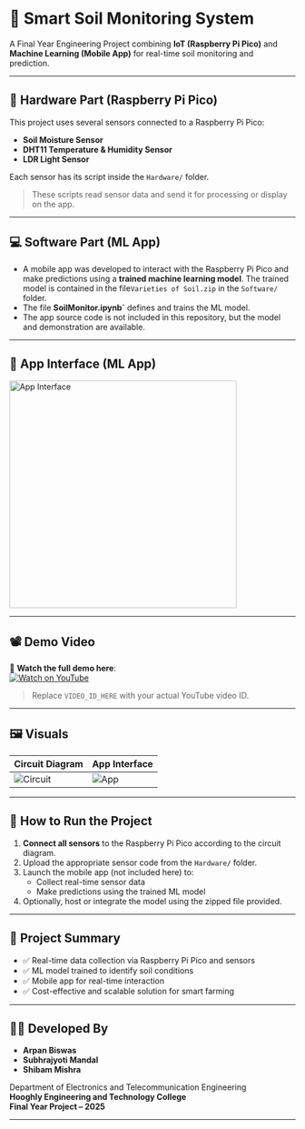 # 🌱 Smart Soil Monitoring System

A Final Year Engineering Project combining **IoT (Raspberry Pi Pico)** and **Machine Learning (Mobile App)** for real-time soil monitoring and prediction.

---

## 🔧 Hardware Part (Raspberry Pi Pico)

This project uses several sensors connected to a Raspberry Pi Pico:

- **Soil Moisture Sensor**
- **DHT11 Temperature & Humidity Sensor**
- **LDR Light Sensor**

Each sensor has its script inside the `Hardware/` folder.

> These scripts read sensor data and send it for processing or display on the app.

---

## 💻 Software Part (ML App)

- A mobile app was developed to interact with the Raspberry Pi Pico and make predictions using a **trained machine learning model**.
The trained model is contained in the file`Varieties of Soil.zip` in the `Software/` folder.
- The file **SoilMonitor.ipynb`** defines and trains the ML model.
- The app source code is not included in this repository, but the model and demonstration are available.

---

## 📱 App Interface (ML App)

<img src="Pictures/Screenshots/Soil Monitor App" alt="App Interface" width="400"/>

---

## 📽️ Demo Video

🎥 **Watch the full demo here**:  
[![Watch on YouTube](https://img.youtube.com/vi/VIDEO_ID_HERE/0.jpg)](https://www.youtube.com/watch?v=VIDEO_ID_HERE)

> Replace `VIDEO_ID_HERE` with your actual YouTube video ID.

---

## 🖼️ Visuals

| Circuit Diagram           | App Interface              |
|---------------------------|----------------------------|
| ![Circuit](images/circuit_diagram.png) | ![App](images/app_interface.png) |

---

## 🚀 How to Run the Project

1. **Connect all sensors** to the Raspberry Pi Pico according to the circuit diagram.
2. Upload the appropriate sensor code from the `Hardware/` folder.
3. Launch the mobile app (not included here) to:
   - Collect real-time sensor data
   - Make predictions using the trained ML model
4. Optionally, host or integrate the model using the zipped file provided.

---

## 📄 Project Summary

- ✅ Real-time data collection via Raspberry Pi Pico and sensors
- ✅ ML model trained to identify soil conditions
- ✅ Mobile app for real-time interaction
- ✅ Cost-effective and scalable solution for smart farming

---

## 👨‍💻 Developed By

- **Arpan Biswas**
- **Subhrajyoti Mandal**
- **Shibam Mishra**

Department of Electronics and Telecommunication Engineering  
**Hooghly Engineering and Technology College**  
**Final Year Project – 2025**

---
